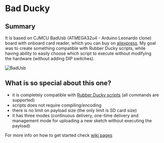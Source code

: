 # Bad Ducky

## Summary 
It is based on CJMCU BadUsb (ATMEGA32u4 - Arduino Leonardo clone) board with onboard card reader, which you can buy on [aliexpress](
https://www.aliexpress.com/item/CJMCU-Virtual-Keyboard-Badusb-USB-TF-Memory-Keyboard-ATMEGA32U4/32815828963.html?spm=a2g0s.9042311.0.0.mhzoBn). My goal was to create something compatible with Rubber Ducky scripts, while having ability to easily choose which script to execute without modifying the hardware (without adding DIP switches).

![BadUsb](https://res.cloudinary.com/dpkdfsocp/image/upload/c_scale,w_599/v1508227469/IMG_20171016_143738_rexbf5.jpg)

## What is so special about this one?
- it is completely compatible with [Rubber Ducky scripts](https://github.com/hak5darren/USB-Rubber-Ducky/wiki/Duckyscript) (all commands are supported)
- scripts does not require compiling/encoding
- there is no limit on payload size (the only limit is SD card size)
- it has three modes (continuous delivery, one-time delivery and management mode for uploading a new sketch without executing the payload)

For more info on how to get started check [wiki pages](https://github.com/insight1620/CJMCU-BadUSB/wiki)
